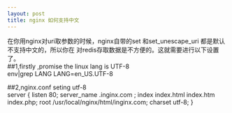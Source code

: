 ```yaml
---
layout: post
title: nginx 如何支持中文
---
```


在你用nginx对uri取参数的时候，nginx自带的set 和set_unescape_uri 都是默认不支持中文的，所以你在
对redis存取数据是不方便的。这就需要进行以下设置了。   
##1,firstly ,promise the linux lang is UTF-8    
    env|grep LANG
    LANG=en_US.UTF-8
    
##2,nginx.conf seting utf-8   
    server
    {
    listen 80;
    server_name .inginx.com ;
    index index.html index.htm index.php;
    root /usr/local/nginx/html/inginx.com;
    charset utf-8;
    }

